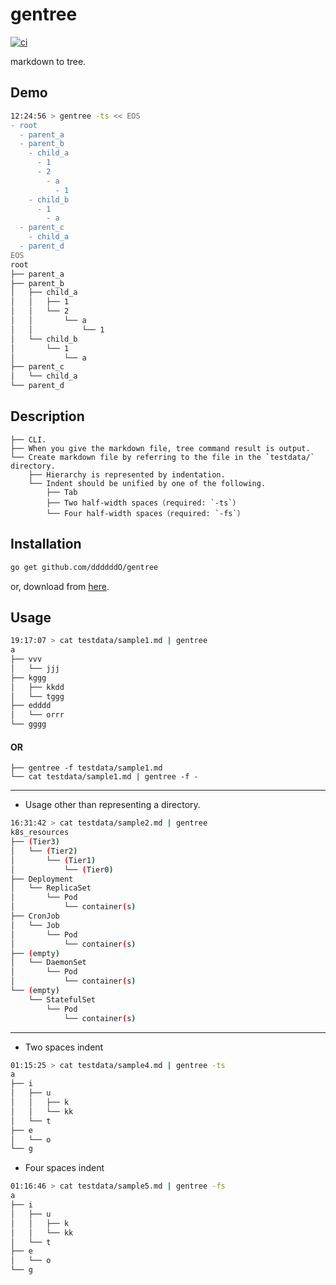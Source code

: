 # gentree

[![ci](https://github.com/ddddddO/gentree/actions/workflows/ci.yaml/badge.svg)](https://github.com/ddddddO/gentree/actions/workflows/ci.yaml)

markdown to tree.


## Demo
```sh
12:24:56 > gentree -ts << EOS
- root
  - parent_a
  - parent_b
    - child_a
      - 1
      - 2
        - a
          - 1
    - child_b
      - 1
        - a
  - parent_c
    - child_a
  - parent_d
EOS
root
├── parent_a
├── parent_b
│   ├── child_a
│   │   ├── 1
│   │   └── 2
│   │       └── a
│   │           └── 1
│   └── child_b
│       └── 1
│           └── a
├── parent_c
│   └── child_a
└── parent_d
```

## Description
```
├── CLI.
├── When you give the markdown file, tree command result is output.
└── Create markdown file by referring to the file in the `testdata/` directory.
    ├── Hierarchy is represented by indentation.
    └── Indent should be unified by one of the following.
        ├── Tab
        ├── Two half-width spaces（required: `-ts`）
        └── Four half-width spaces（required: `-fs`）
```

## Installation
```sh
go get github.com/ddddddO/gentree
```

or, download from [here](https://github.com/ddddddO/gentree/releases).


## Usage

```sh
19:17:07 > cat testdata/sample1.md | gentree
a
├── vvv
│   └── jjj
├── kggg
│   ├── kkdd
│   └── tggg
├── edddd
│   └── orrr
└── gggg
```

#### OR
```
├── gentree -f testdata/sample1.md
└── cat testdata/sample1.md | gentree -f -
```

---

- Usage other than representing a directory.

```sh
16:31:42 > cat testdata/sample2.md | gentree
k8s_resources
├── (Tier3)
│   └── (Tier2)
│       └── (Tier1)
│           └── (Tier0)
├── Deployment
│   └── ReplicaSet
│       └── Pod
│           └── container(s)
├── CronJob
│   └── Job
│       └── Pod
│           └── container(s)
├── (empty)
│   └── DaemonSet
│       └── Pod
│           └── container(s)
└── (empty)
    └── StatefulSet
        └── Pod
            └── container(s)
```

---
- Two spaces indent

```sh
01:15:25 > cat testdata/sample4.md | gentree -ts
a
├── i
│   ├── u
│   │   ├── k
│   │   └── kk
│   └── t
├── e
│   └── o
└── g
```

- Four spaces indent

```sh
01:16:46 > cat testdata/sample5.md | gentree -fs
a
├── i
│   ├── u
│   │   ├── k
│   │   └── kk
│   └── t
├── e
│   └── o
└── g
```
